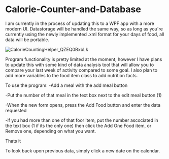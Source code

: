 # Calorie-Counter-and-Database

I am currently in the process of updating this to a WPF app with a more modern UI. Datastorage will be handled the same way, so as long
as you're currently using the newly implemented .xml format for your days of food, all data will be portable.

 ![CalorieCountingHelper_QZEQ0BxbLk](https://user-images.githubusercontent.com/115612092/223562014-5eba8a12-7b24-49e7-8aa1-7907ab5e8030.png)
 
 Program functionality is pretty limited at the moment, however I have plans to update this with some kind of data analysis tool that will allow you to compare your last week of activity compared to some goal. I also plan to add more variables to the food item class to add nutrition facts.
 
 To use the program:
  -Add a meal with the add meal button
  
  -Put the number of that meal in the text box next to the edit meal button (1)
  
  -When the new form opens, press the Add Food button and enter the data requested
  
  -if you had more than one of that foor item, put the number ascociated in the text box (1 if its the only one) then click the Add One Food item, or Remove one, depending on what you want.
  
Thats it

To look back upon previous data, simply click a new date on the calendar.
